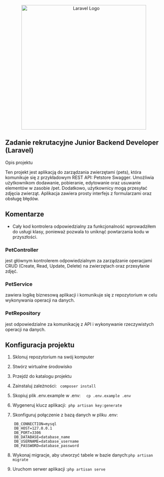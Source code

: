 <p align="center"><a href="https://laravel.com" target="_blank"><img src="https://raw.githubusercontent.com/laravel/art/master/logo-lockup/5%20SVG/2%20CMYK/1%20Full%20Color/laravel-logolockup-cmyk-red.svg" width="400" alt="Laravel Logo"></a></p>

## Zadanie rekrutacyjne Junior Backend Developer (Laravel)

Opis projektu

Ten projekt jest aplikacją do zarządzania zwierzętami (pets), która komunikuje się z przykładowym REST API: Petstore
Swagger. Umożliwia użytkownikom dodawanie, pobieranie, edytowanie oraz usuwanie elementów w zasobie /pet. Dodatkowo,
użytkownicy mogą przesyłać zdjęcia zwierząt. Aplikacja zawiera prosty interfejs z formularzami oraz obsługę błędów.

## Komentarze

- Cały kod kontrolera odpowiedzialny za funkcjonalność wprowadziłem do usługi klasy, ponieważ pozwala to uniknąć
  powtarzania kodu w przyszłości.



### PetController

jest głównym kontrolerem odpowiedzialnym za zarządzanie operacjami CRUD (Create, Read, Update, Delete)
  na zwierzętach oraz przesyłanie zdjęć.



### PetService

 zawiera logikę biznesową aplikacji i komunikuje się z repozytorium w celu wykonywania operacji na danych.



### PetRepository

 jest odpowiedzialne za komunikację z API i wykonywanie rzeczywistych operacji na danych.



## Konfiguracja projektu

1. Sklonuj repozytorium na swój komputer

2. Stwórz wirtualne środowisko

3. Przejdź do katalogu projektu

4. Zainstaluj zależności:   `` composer install``

5. Skopiuj plik .env.example w .env:  ``  cp .env.example .env``

6. Wygeneruj klucz aplikacji:`` php artisan key:generate``

7. Skonfiguruj połączenie z bazą danych w pliku .env:

``` 
    DB_CONNECTION=mysql
    DB_HOST=127.0.0.1
    DB_PORT=3306
    DB_DATABASE=database_name
    DB_USERNAME=database_username
    DB_PASSWORD=database_password
```

8. Wykonaj migracje, aby utworzyć tabele w bazie danych:``php artisan migrate``


9. Uruchom serwer aplikacji :``php artisan serve``
